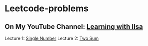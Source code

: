 # Leetcode-problems
## On My YouTube Channel: [Learning with Ilsa](https://www.youtube.com/@learningwithilsa)

Lecture 1: [Single Number](https://youtube.com/playlist?list=PLj1Vzhlf6ygkVQZqewISe_D8SZhobmk1R&si=j715zA7MXB_aqQfV)
Lecture 2: [Two Sum](https://youtu.be/XZLVH9do8IE?si=P5xDA4PL8pK8442Q&t=15)
